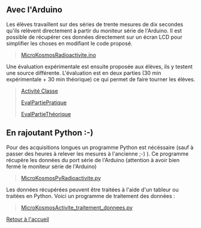 ## Avec l'Arduino
Les élèves travaillent sur des séries de trente mesures de dix secondes qu'ils relèvent directement à partir du moniteur série de l'Arduino. Il est possible de récupérer ces données directement sur un écran LCD pour simplifier les choses en modifiant le code proposé.
> [MicroKosmosRadioactivite.ino](/MicroKosmosRadioactivite.ino)

Une évaluation expérimentale est ensuite proposée aux élèves, ils y testent une source différente. L'évaluation est en deux parties (30 min expérimentale + 30 min théorique) ce qui permet de faire tourner les élèves.

> [Activité Classe](/Activité_Classe.pdf)
> 
> [EvalPartiePratique](/EvalPartiePratique.pdf)
> 
> [EvalPartieThéorique](/EvalPartieThéorique.pdf)

  

## En rajoutant Python :-)
Pour des acquisitions longues un programme Python est nécéssaire (sauf à passer des heures à relever les mesures à l'ancienne ;-) ). Ce programme récupère les données du port série de l'Arduino (attention à avoir bien fermé le moniteur série de l'Arduino)
> [MicroKosmosPyRadioactivite.py](/MicroKosmosPyRadioactivite.py)


Les données récupérées peuvent être traitées à l'aide d'un tableur ou traitées en Python. Voici un programme de traitement des données :
> [MicroKosmosActivite_traitement_donnees.py](/MicroKosmosActivite_traitement_donnees.py)



[Retour à l'accueil](/index.md)
